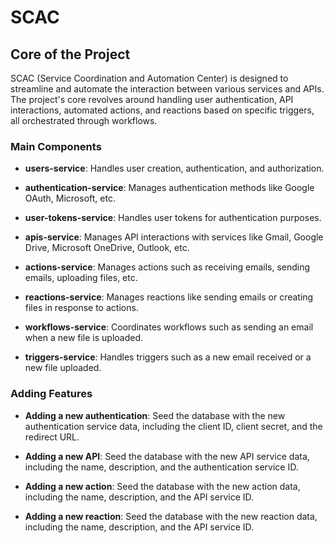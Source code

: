 # SCAC 

## Core of the Project

SCAC (Service Coordination and Automation Center) is designed to streamline and automate the interaction between various services and APIs. The project's core revolves around handling user authentication, API interactions, automated actions, and reactions based on specific triggers, all orchestrated through workflows.

### Main Components

- **users-service**: 
  Handles user creation, authentication, and authorization.

- **authentication-service**: 
  Manages authentication methods like Google OAuth, Microsoft, etc.

- **user-tokens-service**: 
  Handles user tokens for authentication purposes.

- **apis-service**: 
  Manages API interactions with services like Gmail, Google Drive, Microsoft OneDrive, Outlook, etc.

- **actions-service**: 
  Manages actions such as receiving emails, sending emails, uploading files, etc.

- **reactions-service**: 
  Manages reactions like sending emails or creating files in response to actions.

- **workflows-service**: 
  Coordinates workflows such as sending an email when a new file is uploaded.

- **triggers-service**: 
  Handles triggers such as a new email received or a new file uploaded.

### Adding Features

- **Adding a new authentication**: 
  Seed the database with the new authentication service data, including the client ID, client secret, and the redirect URL.

- **Adding a new API**: 
  Seed the database with the new API service data, including the name, description, and the authentication service ID.

- **Adding a new action**: 
  Seed the database with the new action data, including the name, description, and the API service ID.

- **Adding a new reaction**: 
  Seed the database with the new reaction data, including the name, description, and the API service ID.
